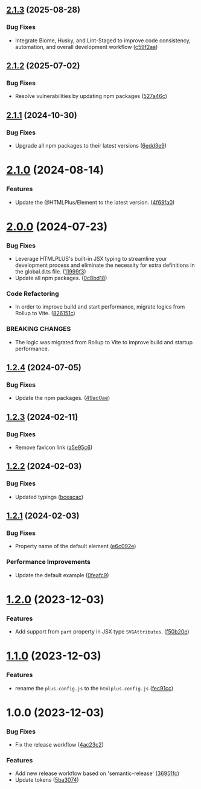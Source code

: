 ## [2.1.3](https://github.com/htmlplus/create-element/compare/v2.1.2...v2.1.3) (2025-08-28)


### Bug Fixes

* Integrate Biome, Husky, and Lint-Staged to improve code consistency, automation, and overall development workflow ([c59f2aa](https://github.com/htmlplus/create-element/commit/c59f2aa3c3aa0c6091f8391bc585d85aea125551))

## [2.1.2](https://github.com/htmlplus/create-element/compare/v2.1.1...v2.1.2) (2025-07-02)


### Bug Fixes

* Resolve vulnerabilities by updating npm packages ([527a46c](https://github.com/htmlplus/create-element/commit/527a46c18e572244785f912c94fa9d69b2ebb98c))

## [2.1.1](https://github.com/htmlplus/create-element/compare/v2.1.0...v2.1.1) (2024-10-30)


### Bug Fixes

* Upgrade all npm packages to their latest versions ([6edd3e9](https://github.com/htmlplus/create-element/commit/6edd3e9e7ea835be1f4b8d112785c097f143c58f))

# [2.1.0](https://github.com/htmlplus/create-element/compare/v2.0.0...v2.1.0) (2024-08-14)


### Features

* Update the @HTMLPlus/Element to the latest version. ([4f69fa0](https://github.com/htmlplus/create-element/commit/4f69fa0bc0b4d0b851e6c29795a9deb4c8c50c57))

# [2.0.0](https://github.com/htmlplus/create-element/compare/v1.2.4...v2.0.0) (2024-07-23)


### Bug Fixes

* Leverage HTMLPLUS's built-in JSX typing to streamline your development process and eliminate the necessity for extra definitions in the global.d.ts file. ([11999f3](https://github.com/htmlplus/create-element/commit/11999f32e9cefc567d48fb464934dd33617ce1c9))
* Update all npm packages. ([0c8bd18](https://github.com/htmlplus/create-element/commit/0c8bd18f451d841b9f8381ed00a8eea7b6254bb5))


### Code Refactoring

* In order to improve build and start performance, migrate logics from Rollup to Vite. ([826151c](https://github.com/htmlplus/create-element/commit/826151cd92f1524c0fba060074bc9cf0f6cce536))


### BREAKING CHANGES

* The logic was migrated from Rollup to Vite to improve build and startup performance.

## [1.2.4](https://github.com/htmlplus/create-element/compare/v1.2.3...v1.2.4) (2024-07-05)


### Bug Fixes

* Update the npm packages. ([49ac0ae](https://github.com/htmlplus/create-element/commit/49ac0aef0709e582a49e994b2f7740ec0395dfaa))

## [1.2.3](https://github.com/htmlplus/create-element/compare/v1.2.2...v1.2.3) (2024-02-11)


### Bug Fixes

* Remove favicon link ([a5e95c6](https://github.com/htmlplus/create-element/commit/a5e95c652d49d1809e02a7acc39d753bc5a6b491))

## [1.2.2](https://github.com/htmlplus/create-element/compare/v1.2.1...v1.2.2) (2024-02-03)


### Bug Fixes

* Updated typings ([bceacac](https://github.com/htmlplus/create-element/commit/bceacac3d6bfd7d403d4ea0097bfef74f2261544))

## [1.2.1](https://github.com/htmlplus/create-element/compare/v1.2.0...v1.2.1) (2024-02-03)


### Bug Fixes

* Property name of the default element ([e6c092e](https://github.com/htmlplus/create-element/commit/e6c092e14af6960b6cd6bb20eafc399d475325fc))


### Performance Improvements

* Update the default example ([0feafc9](https://github.com/htmlplus/create-element/commit/0feafc9be167480154143f31c94e586f450e2451))

# [1.2.0](https://github.com/htmlplus/create-element/compare/v1.1.0...v1.2.0) (2023-12-03)


### Features

* Add support from `part` property in JSX type `SVGAttributes`. ([f50b20e](https://github.com/htmlplus/create-element/commit/f50b20e1aa95ef8e1a17ef3ffa95ef03782be849))

# [1.1.0](https://github.com/htmlplus/create-element/compare/v1.0.0...v1.1.0) (2023-12-03)


### Features

* rename the `plus.config.js` to the `htmlplus.config.js` ([fec91cc](https://github.com/htmlplus/create-element/commit/fec91cc65451f9ac98a07974bbfd659332c5792e))

# 1.0.0 (2023-12-03)


### Bug Fixes

* Fix the release workflow ([4ac23c2](https://github.com/htmlplus/create-element/commit/4ac23c2ea06bddbf1f2cf305220c3d1663dbba9f))


### Features

* Add new release workflow based on 'semantic-release' ([36951fc](https://github.com/htmlplus/create-element/commit/36951fcd6a17fdd69ac7e04b02c76d4d4bffec4b))
* Update tokens ([5ba3074](https://github.com/htmlplus/create-element/commit/5ba3074d5bc8b90f4f4f7ac7e6d4d197a1afabe1))
